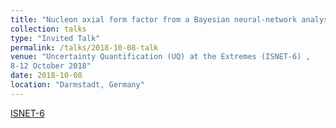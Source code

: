 ```yaml
---
title: "Nucleon axial form factor from a Bayesian neural-network analysis of neutrino-scattering data"
collection: talks
type: "Invited Talk"
permalink: /talks/2018-10-08-talk
venue: "Uncertainty Quantification (UQ) at the Extremes (ISNET-6) ,
8-12 October 2018"
date: 2018-10-08
location: "Darmstadt, Germany"
---
```


[ISNET-6](https://indico.gsi.de/event/7534/)
